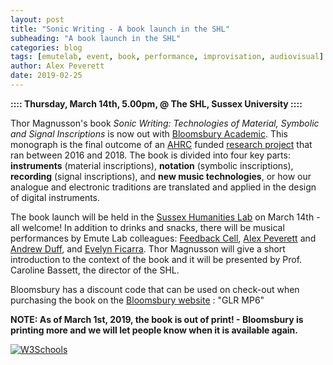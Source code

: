 ```yaml
---
layout: post
title: "Sonic Writing - A book launch in the SHL"
subheading: "A book launch in the SHL"
categories: blog
tags: [emutelab, event, book, performance, improvisation, audiovisual]
author: Alex Peverett
date: 2019-02-25
---
```



**:::: Thursday, March 14th, 5.00pm, @ The SHL, Sussex University ::::**

Thor Magnusson's book <i>Sonic Writing: Technologies of Material, Symbolic and Signal Inscriptions</i> is now out with <a href="https://www.bloomsbury.com/9781501313868">Bloomsbury Academic</a>. This monograph is the final outcome of an <a href="https://ahrc.ukri.org">AHRC</a> funded <a href="http://www.sonicwriting.org">research project</a> that ran between 2016 and 2018. The book is divided into four key parts: <b>instruments</b> (material inscriptions), <b>notation</b> (symbolic inscriptions), <b>recording</b> (signal inscriptions), and <b>new music technologies</b>, or how our analogue and electronic traditions are translated and applied in the design of digital instruments. 

The book launch will be held in the <a href="http://www.sussex.ac.uk/shl/"> Sussex Humanities Lab</a> on March 14th - all welcome! In addition to drinks and snacks, there will be musical performances by Emute Lab colleagues: <a href="https://www.feedbackcell.info">Feedback Cell</a>, <a href="https://alexanderpeverett.com">Alex Peverett</a> and <a href="http://andrew-duff.co.uk">Andrew Duff</a>, and <a href="https://www.evelynficarra.net/about/">Evelyn Ficarra</a>. Thor Magnusson will give a short introduction to the context of the book and it will be presented by Prof. Caroline Bassett, the director of the SHL.

Bloomsbury has a discount code that can be used on check-out when purchasing the book on the <a href="http://www.bloomsbury.com/9781501313868">Bloomsbury website</a> : "GLR MP6"

<b>NOTE: As of March 1st, 2019, the book is out of print! - Bloomsbury is printing more and we will let people know when it is available again.</b>

<a href="https://bloomsburycp3.codemantra.com/viewer/5c58b483713c090001cc13c9">
<img border="0" alt="W3Schools" src="/img/sonicwriting.jpg">
</a>